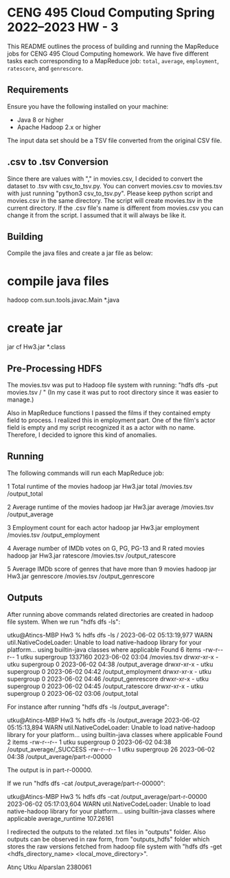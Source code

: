 # CENG 495 Cloud Computing Spring 2022–2023 HW - 3

This README outlines the process of building and running the MapReduce jobs for CENG 495 Cloud Computing homework. We have five different tasks each corresponding to a MapReduce job: `total`, `average`, `employment`, `ratescore`, and `genrescore`.

## Requirements
Ensure you have the following installed on your machine:

- Java 8 or higher
- Apache Hadoop 2.x or higher

The input data set should be a TSV file converted from the original CSV file.

## .csv to .tsv Conversion
Since there are values with "," in movies.csv, I decided to convert the dataset to .tsv with csv_to_tsv.py. 
You can convert movies.csv to movies.tsv with just running "python3 csv_to_tsv.py". Please keep python script and movies.csv in the same directory.
The script will create movies.tsv in the current directory.
If the .csv file's name is different from movies.csv you can change it from the script. I assumed that it will always be like it.

## Building
Compile the java files and create a jar file as below:

# compile java files
hadoop com.sun.tools.javac.Main *.java

# create jar
jar cf Hw3.jar *.class

## Pre-Processing HDFS
The movies.tsv was put to Hadoop file system with running:
"hdfs dfs -put movies.tsv / " (In my case it was put to root directory since it was easier to manage.)

Also in MapReduce functions I passed the films if they contained empty field to process. I realized this in employment part. One of the film's actor field is empty and my script recognized it as a actor with no name. Therefore, I decided to ignore this kind of anomalies.

## Running
The following commands will run each MapReduce job:

1 Total runtime of the movies
hadoop jar Hw3.jar total /movies.tsv /output_total

2 Average runtime of the movies
hadoop jar Hw3.jar average /movies.tsv /output_average

3 Employment count for each actor
hadoop jar Hw3.jar employment /movies.tsv /output_employment

4 Average number of IMDb votes on G, PG, PG-13 and R rated movies
hadoop jar Hw3.jar ratescore /movies.tsv /output_ratescore

5 Average IMDb score of genres that have more than 9 movies
hadoop jar Hw3.jar genrescore /movies.tsv /output_genrescore

## Outputs
After running above commands related directories are created in hadoop file system. When we run "hdfs dfs -ls":

utku@Atincs-MBP Hw3 % hdfs dfs -ls /
2023-06-02 05:13:19,977 WARN util.NativeCodeLoader: Unable to load native-hadoop library for your platform... using builtin-java classes where applicable
Found 6 items
-rw-r--r--   1 utku supergroup    1337160 2023-06-02 03:04 /movies.tsv
drwxr-xr-x   - utku supergroup          0 2023-06-02 04:38 /output_average
drwxr-xr-x   - utku supergroup          0 2023-06-02 04:42 /output_employment
drwxr-xr-x   - utku supergroup          0 2023-06-02 04:46 /output_genrescore
drwxr-xr-x   - utku supergroup          0 2023-06-02 04:45 /output_ratescore
drwxr-xr-x   - utku supergroup          0 2023-06-02 03:06 /output_total

For instance after running "hdfs dfs -ls /output_average":

utku@Atincs-MBP Hw3 % hdfs dfs -ls /output_average
2023-06-02 05:15:13,894 WARN util.NativeCodeLoader: Unable to load native-hadoop library for your platform... using builtin-java classes where applicable
Found 2 items
-rw-r--r--   1 utku supergroup          0 2023-06-02 04:38 /output_average/_SUCCESS
-rw-r--r--   1 utku supergroup         26 2023-06-02 04:38 /output_average/part-r-00000

The output is in part-r-00000.

If we run "hdfs dfs -cat /output_average/part-r-00000":

utku@Atincs-MBP Hw3 % hdfs dfs -cat /output_average/part-r-00000
2023-06-02 05:17:03,604 WARN util.NativeCodeLoader: Unable to load native-hadoop library for your platform... using builtin-java classes where applicable
average_runtime 107.26161

I redirected the outputs to the related .txt files in "outputs" folder. Also outputs can be observed in raw form, from "outputs_hdfs" folder which stores the
raw versions fetched from hadoop file system with "hdfs dfs -get <hdfs_directory_name> <local_move_directory>".

Atınç Utku Alparslan
2380061
